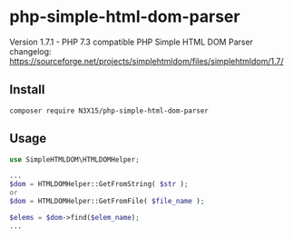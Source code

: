 php-simple-html-dom-parser
==========================

Version 1.7.1 - PHP 7.3 compatible
PHP Simple HTML DOM Parser changelog: https://sourceforge.net/projects/simplehtmldom/files/simplehtmldom/1.7/


Install
-------

```
composer require N3X15/php-simple-html-dom-parser
```

Usage
-----

```php
use SimpleHTMLDOM\HTMLDOMHelper;

...
$dom = HTMLDOMHelper::GetFromString( $str );
or
$dom = HTMLDOMHelper::GetFromFile( $file_name );

$elems = $dom->find($elem_name);
...

```
